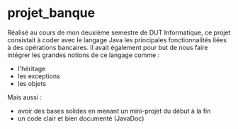 # projet_banque
Réalisé au cours de mon deuxième semestre de DUT Informatique, ce projet consistait à coder avec le langage Java les principales fonctionnalités liées à des opérations bancaires.
Il avait également pour but de nous faire intégrer les grandes notions de ce langage comme : 
  * l'héritage
  * les exceptions
  * les objets
  
Mais aussi :

  * avoir des bases solides en menant un mini-projet du début à la fin
  * un code clair et bien documenté (JavaDoc)
